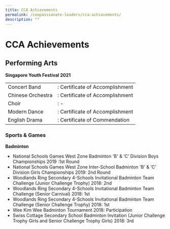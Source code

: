 ```yaml
---
title: CCA Achievements
permalink: /compassionate-leaders/cca-achievements/
description: ""
---
```

# **CCA Achievements**

## Performing Arts

**Singapore Youth Festival 2021**

|  	|  	|
|---	|---	|
| Concert Band 	| : Certificate of Accomplishment 	|
| Chinese Orchestra 	| : Certificate of Accomplishment 	|
| Choir 	| : - 	|
| Modern Dance 	| : Certificate of Accomplishment 	|
| English Drama  	| : Certificate of Commendation 	|

### Sports & Games

**Badminton**

*   National Schools Games West Zone Badminton 'B' & ‘C’ Division Boys Championships 2019 :1st Round
*   National Schools Games West Zone Inter-School Badminton 'B' & ‘C’ Division Girls Championships 2019: 2nd Round
*   Woodlands Ring Secondary 4-Schools Invitational Badminton Team Challenge (Junior Challenge Trophy) 2018: 2nd
*   Woodlands Ring Secondary 4-Schools Invitational Badminton Team Challenge (Senior Carnival) 2018: 1st 
*   Woodlands Ring Secondary 4-Schools Invitational Badminton Team Challenge (Senior Challenge Trophy) 2018: 1st 
*   Wee Kim Wee Badminton Tournament 2018: Participation
*   Swiss Cottage Secondary School Badminton Invitation (Junior Challenge Trophy Girls and Senior Challenge Trophy Girls) 2018: 3rd